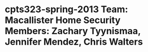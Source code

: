 cpts323-spring-2013
Team: Macallister Home Security
Members: Zachary Tyynismaa, Jennifer Mendez, Chris Walters
=======
